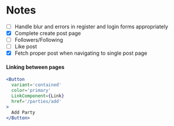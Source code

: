 # Notes

- [ ] Handle blur and errors in register and login forms appropriately
- [x] Complete create post page
- [ ] Followers/Following
- [ ] Like post
- [x] Fetch proper post when navigating to single post page

#### Linking between pages

```jsx
<Button
  variant='contained'
  color='primary'
  LinkComponent={Link}
  href='/parties/add'
>
  Add Party
</Button>
```
